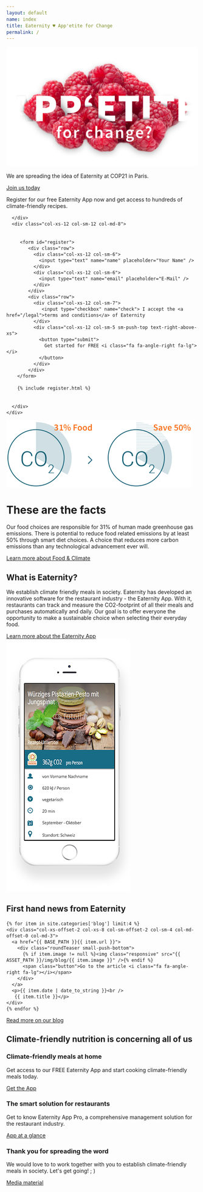 ```yaml
---
layout: default
name: index
title: Eaternity ♥ App'etite for Change
permalink: /
---
```


<div class="bgDarkBlue viewPortHeight">
<div class="container">
<div class="row small-push-top small-push-bottom">
      <div class="col-xs-12 col-sm-offset-1 col-sm-10">
        <a href="/p/cop21"><img class="responsive" src="/img/home/home-teaser.png" /></a>
      </div>
    </div>
    <div class="row small-push-bottom">
      <div class="col-xs-12 col-sm-offset-1 col-sm-10 text-center">
        <p class="teaserText">
          We are spreading the idea of Eaternity at COP21 in Paris.
        </p>
      </div>
    </div>
    <div class="row push-bottom">
      <div class="col-xs-12 text-center">
        <a href="/p/cop21" class="button large">
          Join us today <i class="fa fa-angle-right fa-lg"></i>
        </a>
      </div>
    </div>
  </div>
</div><!-- /.viewPortHeight -->

<div class="bgLightGrey big-push-bottom">
  <div class="container">
    <div class="row push-top push-bottom">
      <div class="col-xs-12 col-md-4">
        <p class="teaserText">
          Register for our free Eaternity App now and get access to hundreds of climate-friendly recipes.
        </p>
	 	<p id="result"></p>
		
      </div>
      <div class="col-xs-12 col-sm-12 col-md-8">
		  
		  
		 <form id="register"> 
	        <div class="row">
	          <div class="col-xs-12 col-sm-6">
	            <input type="text" name="name" placeholder="Your Name" />
	          </div>
	          <div class="col-xs-12 col-sm-6">
	            <input type="text" name="email" placeholder="E-Mail" />
	          </div>
	        </div>
	        <div class="row">
	          <div class="col-xs-12 col-sm-7">
	             <input type="checkbox" name="check"> I accept the <a href="/legal">terms and conditions</a> of Eaternity
	          </div>
	          <div class="col-xs-12 col-sm-5 sm-push-top text-right-above-xs">
	            <button type="submit">
	              Get started for FREE <i class="fa fa-angle-right fa-lg"></i>
	            </button>
	          </div>
	        </div>
		</form>
		
		{% include register.html %}
		
		
      </div>
    </div>
  </div>
</div>

<div class="container big-push-bottom">
  <div class="row verticalAlign">
    <div class="col-xs-12 col-sm-5">
      <img class="responsive"  src="/img/home/illustration-facts.svg">
    </div>
    <div class="col-xs-12 col-sm-7 col-md-offset-1 col-md-5 xs-push-top">
      <div>
        <h1>These are the facts</h1>
        <p>Our food choices are responsible for 31% of human made greenhouse gas emissions. There is potential to reduce food related emissions by at least 50% through smart diet choices. A choice that reduces more carbon emissions than any technological advancement ever will.</p>
        <a class="button" href="/foodprint">Learn more about Food & Climate <i class="fa fa-angle-right fa-lg"></i></a>
      </div>
    </div>
  </div>
</div>

<div class="bgDarkBlue">
  <div class="container">
    <div class="row small-push-top small-push-bottom verticalAlign">
      <div class="col-xs-12 col-sm-7">
        <div>
          <h2>What is Eaternity?</h2>
          <p>We establish climate friendly meals in society. Eaternity has developed an innovative software for the restaurant industry - the Eaternity App. With it, restaurants can track and measure the CO2-footprint of all their meals and purchases automatically and daily. Our goal is to offer everyone the opportunity to make a sustainable choice when selecting their everyday food.</p>
          <a class="button" href="/app">Learn more about the Eaternity App <i class="fa fa-angle-right fa-lg"></i></a>
        </div>
      </div>
      <div class="col-xs-offset-2 col-xs-8 col-sm-offset-1 col-sm-3">
        <img class="responsive" src="/img/home/iphone-screen.png">
      </div>
    </div>
  </div>
</div>

<div class="container">
  <div class="row push-top small-push-bottom">
    <div class="col-xs-12 text-center">
      <h2>First hand news from Eaternity</h2>
    </div>
  </div>
  <div class="row text-center">
	  
	  
	{% for item in site.categories['blog'] limit:4 %}
    <div class="col-xs-offset-2 col-xs-8 col-sm-offset-2 col-sm-4 col-md-offset-0 col-md-3">
      <a href="{{ BASE_PATH }}{{ item.url }}">
        <div class="roundTeaser small-push-bottom">
          {% if item.image != null %}<img class="responsive" src="{{ ASSET_PATH }}/img/blog/{{ item.image }}" />{% endif %}
          <span class="button">Go to the article <i class="fa fa-angle-right fa-lg"></i></span>
        </div>
      </a>
      <p>{{ item.date | date_to_string }}<br />
       {{ item.title }}</p>
    </div>
    {% endfor %}
	  
  </div>
  <div class="row">
    <div class="col-xs-12 text-center small-push-top push-bottom">
      <a href="/blog" class="button">Read more on our blog <i class="fa fa-angle-right fa-lg"></i></a>
    </div>
  </div>
</div>

<div class="window" style="background-image: url('/img/home/home-parallax.jpg')">
</div>

<div class="container">
  <div class="row push-top small-push-bottom">
    <div class="col-xs-12 text-center">
      <h2>Climate-friendly nutrition is concerning all of us</h2>
    </div>
  </div>
  <div class="row push-bottom">
    <div class="co-xs-12 col-md-4">
      <div class="teaserFacts bgLightBlue">
        <h3>Climate-friendly meals at home</h3>
        <p>Get access to our FREE Eaternity App and start cooking climate-friendly meals today.</p>
        <a class="button" href="/app/get-the-app">Get the App<i class="fa fa-angle-right fa-lg"></i></a>
      </div>
    </div>
    <div class="co-xs-12 col-md-4 sm-push-top">
      <div class="teaserFacts bgLightBlue">
        <h3>The smart solution for restaurants</h3>
        <p>Get to know Eaternity App Pro, a comprehensive management solution for the restaurant industry.</p>
        <a class="button" href="/app">App at a glance<i class="fa fa-angle-right fa-lg"></i></a>
      </div>
    </div>
    <div class="co-xs-12 col-md-4 sm-push-top">
      <div class="teaserFacts bgLightBlue">
        <h3>Thank you for spreading the word</h3>
        <p>We would love to to work together with you to establish climate-friendly meals in society. Let's get going! ; )</p>
        <a class="button" href="/about/media">Media material<i class="fa fa-angle-right fa-lg"></i></a>
      </div>
    </div>
  </div>
</div>



